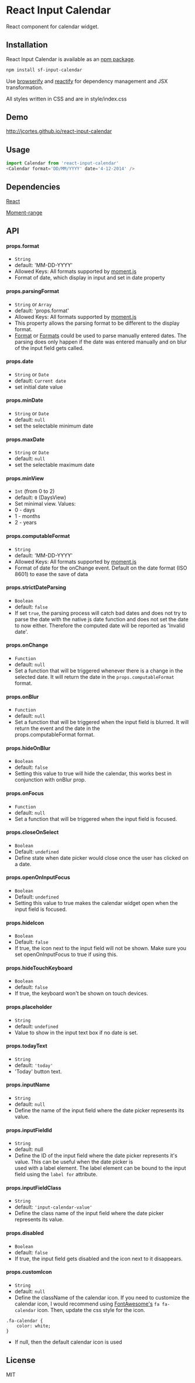 # React Input Calendar

React component for calendar widget.

## Installation

React Input Calendar is available as an [npm package](https://www.npmjs.org/package/sf-input-calendar).
```sh
npm install sf-input-calendar
```

Use [browserify](http://browserify.org/) and [reactify](https://github.com/andreypopp/reactify) for dependency management and JSX transformation.

All styles written in CSS and are in style/index.css

## Demo

http://jcortes.github.io/react-input-calendar

## Usage

```javascript
import Calendar from 'react-input-calendar'
<Calendar format='DD/MM/YYYY' date='4-12-2014' />
```

## Dependencies

[React](http://facebook.github.io/react/)

[Moment-range](https://github.com/gf3/moment-range)


## API

#### props.format

 - `String`
 - default: 'MM-DD-YYYY'
 - Allowed Keys: All formats supported by [moment.js](http://momentjs.com/docs/#/parsing/string-format/)
 - Format of date, which display in input and set in date property

#### props.parsingFormat

 - `String` or `Array`
 - default: 'props.format'
 - Allowed Keys: All formats supported by [moment.js](http://momentjs.com/docs/#/parsing/string-format/)
 - This property allows the parsing format to be different to the display format.
 - [Format](http://momentjs.com/docs/#/parsing/string-format/) or [Formats](http://momentjs.com/docs/#/parsing/string-formats/) could be used to parse manually entered dates. The parsing does only happen if the date was entered manually and
 on blur of the input field gets called.

#### props.date

 - `String` or `Date`
 - default: `Current date`
 - set initial date value

#### props.minDate

 - `String` or `Date`
 - default: `null`
 - set the selectable minimum date

#### props.maxDate

 - `String` or `Date`
 - default: `null`
 - set the selectable maximum date

#### props.minView

 - `Int` (from 0 to 2)
 - default: `0` (DaysView)
 - Set minimal view. Values:
  - 0 - days
  - 1 - months
  - 2 - years

#### props.computableFormat

 - `String`
 - default: 'MM-DD-YYYY'
 - Allowed Keys: All formats supported by [moment.js](http://momentjs.com/docs/#/parsing/string-format/)
 - Format of date for the onChange event. Default on the  date format (ISO 8601) to ease the save of data

#### props.strictDateParsing

 - `Boolean`
 - default: `false`
 - If set `true`, the parsing process will catch bad dates and does
 not try to parse the date with the native js date function and does not set
 the date to now either. Therefore the computed date will be reported as 'Invalid date'.

#### props.onChange

 - `Function`
 - default: `null`
 - Set a function that will be triggered whenever there is a change in the selected date. It will return the date in the  `props.computableFormat` format.

#### props.onBlur

 - `Function`
 - default: `null`
 - Set a function that will be triggered when the input field is blurred. It will return the event and the date in the  
  props.computableFormat format.

#### props.hideOnBlur

 - `Boolean`
 - default: `false`
 - Setting this value to true will hide the calendar, this works best in conjunction with onBlur prop.

#### props.onFocus

 - `Function`
 - default: `null`
 - Set a function that will be triggered when the input field is focused.

#### props.closeOnSelect

 - `Boolean`
 - Default: `undefined`
 - Define state when date picker would close once the user has clicked on a date.

#### props.openOnInputFocus

 - `Boolean`
 - Default: `undefined`
 - Setting this value to true makes the calendar widget open when the input field is focused.

#### props.hideIcon

 - `Boolean`
 - Default: `false`
 - If true, the icon next to the input field will not be shown. Make sure you set openOnInputFocus to true if using this.

#### props.hideTouchKeyboard

 - `Boolean`
 - default: `false`
 - If true, the keyboard won't be shown on touch devices.

#### props.placeholder

 - `String`
 - default: `undefined`
 - Value to show in the input text box if no date is set.

#### props.todayText

 - `String`
 - default: `'today'`
 - 'Today' button text.

#### props.inputName

 - `String`
 - default: `null`
 - Define the name of the input field where the date picker represents its value.

#### props.inputFieldId

 - `String`
 - default: null
 - Define the ID of the input field where the date picker represents it's value. This can be useful when the date picker is   
  used with a label element. The label element can be bound to the input field using the `label for` attribute.

#### props.inputFieldClass

 - `String`
 - default: `'input-calendar-value'`
 - Define the class name of the input field where the date picker represents its value.

#### props.disabled

 - `Boolean`
 - default: `false`
 - If true, the input field gets disabled and the icon next to it disappears.

#### props.customIcon

 - `String`
 - default: `null`
 - Define the className of the calendar icon. If you need to customize the calendar icon, I would recommend using  [FontAwesome's](http://fontawesome.io/icons/) `fa fa-calendar` icon. Then, update the css style for the icon.
 
```
.fa-calendar {
    color: white;
}

```

 - If null, then the default calendar icon is used   

## License

MIT
